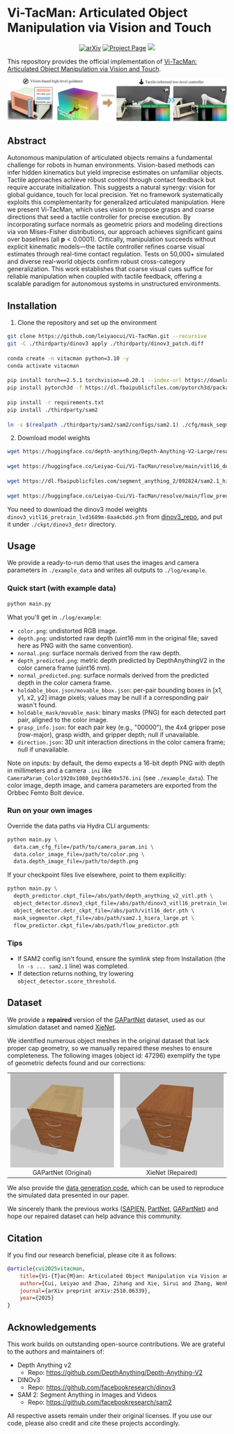 # Vi-TacMan: Articulated Object Manipulation via Vision and Touch

<div align="center">
  <a href="https://arxiv.org/abs/2510.06339"><img src='https://img.shields.io/badge/arXiv-Paper-red?logo=arxiv&logoColor=white' alt='arXiv'></a>
  <a href='https://vi-tacman.github.io'><img src='https://img.shields.io/badge/Project_Page-Website-green?logo=googlechrome&logoColor=white' alt='Project Page'></a>
  <a href='https://huggingface.co/datasets/Leiyao-Cui/XieNet'><img src='https://img.shields.io/badge/%F0%9F%A4%97%20Hugging%20Face-Dataset_(XieNet)-blue'></a>
</div>

This repository provides the official implementation of [Vi-TacMan: Articulated Object Manipulation via Vision and Touch]().

![B* Framework Overview](figure/teaser_website.png)

## Abstract

Autonomous manipulation of articulated objects remains a fundamental challenge for robots in human environments.
Vision-based methods can infer hidden kinematics but yield imprecise estimates on unfamiliar objects. Tactile approaches achieve robust control through contact feedback but require accurate initialization. This suggests a natural synergy: vision for global guidance, touch for local precision.
Yet no framework systematically exploits this complementarity for generalized articulated manipulation.
Here we present Vi-TacMan, which uses vision to propose grasps and coarse directions that seed a tactile controller for precise execution.
By incorporating surface normals as geometric priors and modeling directions via von Mises-Fisher distributions, our approach achieves significant gains over baselines (all $\boldsymbol{p}<0.0001$). Critically, manipulation succeeds without explicit kinematic models—the tactile controller refines coarse visual estimates through real-time contact regulation.
Tests on 50,000+ simulated and diverse real-world objects confirm robust cross-category generalization.
This work establishes that coarse visual cues suffice for reliable manipulation when coupled with tactile feedback, offering a scalable paradigm for autonomous systems in unstructured environments.

## Installation

1. Clone the repository and set up the environment

```bash
git clone https://github.com/leiyaocui/Vi-TacMan.git --recursive
git -C ./thirdparty/dinov3 apply ./thirdparty/dinov3_patch.diff

conda create -n vitacman python=3.10 -y
conda activate vitacman

pip install torch==2.5.1 torchvision==0.20.1 --index-url https://download.pytorch.org/whl/cu118
pip install pytorch3d -f https://dl.fbaipublicfiles.com/pytorch3d/packaging/wheels/py310_cu121_pyt251/download.html

pip install -r requirements.txt
pip install ./thirdparty/sam2

ln -s $(realpath ./thirdparty/sam2/sam2/configs/sam2.1) ./cfg/mask_segmentor/sam2.1
```

2. Download model weights

```bash
wget https://huggingface.co/depth-anything/Depth-Anything-V2-Large/resolve/main/depth_anything_v2_vitl.pth ./ckpt/depth_anything_v2

wget https://huggingface.co/Leiyao-Cui/Vi-TacMan/resolve/main/vitl16_detr.pth ./ckpt/dinov3_detr

wget https://dl.fbaipublicfiles.com/segment_anything_2/092824/sam2.1_hiera_large.pt ./ckpt/sam2

wget https://huggingface.co/Leiyao-Cui/Vi-TacMan/resolve/main/flow_predictor.pth ./ckpt/flow_predictor
```

You need to download the dinov3 model weights `dinov3_vitl16_pretrain_lvd1689m-8aa4cbdd.pth` from [dinov3_repo](https://github.com/facebookresearch/dinov3), and put it under `./ckpt/dinov3_detr` directory.

## Usage

We provide a ready-to-run demo that uses the images and camera parameters in `./example_data` and writes all outputs to `./log/example`.

### Quick start (with example data)

```bash
python main.py
```

What you'll get in `./log/example`:

- `color.png`: undistorted RGB image.
- `depth.png`: undistorted raw depth (uint16 mm in the original file; saved here as PNG with the same convention).
- `normal.png`: surface normals derived from the raw depth.
- `depth_predicted.png`: metric depth predicted by DepthAnythingV2 in the color camera frame (uint16 mm).
- `normal_predicted.png`: surface normals derived from the predicted depth in the color camera frame.
- `holdable_bbox.json/movable_bbox.json`: per-pair bounding boxes in [x1, y1, x2, y2] image pixels; values may be null if a corresponding pair wasn't found.
- `holdable_mask/movable_mask`: binary masks (PNG) for each detected part pair, aligned to the color image.
- `grasp_info.json`: for each pair key (e.g., "00000"), the 4x4 gripper pose (row-major), grasp width, and gripper depth; null if unavailable.
- `direction.json`: 3D unit interaction directions in the color camera frame; null if unavailable.

Note on inputs: by default, the demo expects a 16-bit depth PNG with depth in millimeters and a camera `.ini` like `CameraParam_Color1920x1080_Depth640x576.ini` (see `./example_data`). The color image, depth image, and camera parameters are exported from the Orbbec Femto Bolt device.

### Run on your own images

Override the data paths via Hydra CLI arguments:

```bash
python main.py \
  data.cam_cfg_file=/path/to/camera_param.ini \
  data.color_image_file=/path/to/color.png \
  data.depth_image_file=/path/to/depth.png
```

If your checkpoint files live elsewhere, point to them explicitly:

```bash
python main.py \
  depth_predictor.ckpt_file=/abs/path/depth_anything_v2_vitl.pth \
  object_detector.dinov3_ckpt_file=/abs/path/dinov3_vitl16_pretrain_lvd1689m-8aa4cbdd.pth \
  object_detector.detr_ckpt_file=/abs/path/vitl16_detr.pth \
  mask_segmentor.ckpt_file=/abs/path/sam2.1_hiera_large.pt \
  flow_predictor.ckpt_file=/abs/path/flow_predictor.pth
```

### Tips

- If SAM2 config isn't found, ensure the symlink step from Installation (the `ln -s ... sam2.1` line) was completed.
- If detection returns nothing, try lowering `object_detector.score_threshold`.

## Dataset

We provide a **repaired** version of the [GAPartNet](https://arxiv.org/abs/2211.05272) dataset, used as our simulation dataset and named [XieNet](https://huggingface.co/datasets/Leiyao-Cui/XieNet).

We identified numerous object meshes in the original dataset that lack proper cap geometry, so we manually repaired these meshes to ensure completeness. The following images (object id: 47296) exemplify the type of geometric defects found and our corrections:

<div align="center">
  <table>
    <tr>
      <td align="center">
        <img src="figure/gapartnet_47296.png" width="300" alt="GAPartNet Original"/>
        <br/>
        GAPartNet (Original)
      </td>
      <td align="center">
        <img src="figure/xienet_47296.png" width="300" alt="XieNet Repaired"/>
        <br/>
        XieNet (Repaired)
      </td>
    </tr>
  </table>
</div>

We also provide the [data generation code](https://huggingface.co/datasets/Leiyao-Cui/XieNet/blob/main/main.py), which can be used to reproduce the simulated data presented in our paper.

We sincerely thank the previous works ([SAPIEN](https://arxiv.org/abs/2003.08515), [PartNet](https://arxiv.org/abs/1812.02713), [GAPartNet](https://arxiv.org/abs/2211.05272)) and hope our repaired dataset can help advance this community.

## Citation

If you find our research beneficial, please cite it as follows:

```bibtex
@article{cui2025vitacman,
    title={Vi-{T}ac{M}an: Articulated Object Manipulation via Vision and Touch},
    author={Cui, Leiyao and Zhao, Zihang and Xie, Sirui and Zhang, Wenhuan and Han, Zhi and Zhu, Yixin},
    journal={arXiv preprint arXiv:2510.06339},
    year={2025}
}
```

## Acknowledgements

This work builds on outstanding open-source contributions. We are grateful to the authors and maintainers of:

- Depth Anything v2
  - Repo: https://github.com/DepthAnything/Depth-Anything-V2
- DINOv3
  - Repo: https://github.com/facebookresearch/dinov3
- SAM 2: Segment Anything in Images and Videos
  - Repo: https://github.com/facebookresearch/sam2

All respective assets remain under their original licenses. If you use our code, please also credit and cite these projects accordingly.
